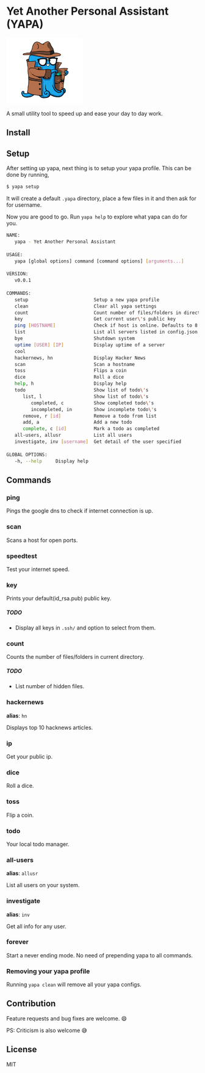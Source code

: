 # Yet Another Personal Assistant (YAPA)

<img src="0.png" alt="Drawing" width="200px" />

A small utility tool to speed up and ease your day to day work.


## Install



## Setup

After setting up yapa, next thing is to setup your yapa profile. This can be done by running,

```bash
$ yapa setup
```

It will create a default `.yapa` directory, place a few files in it and then ask for for username.

Now you are good to go. Run `yapa help` to explore what yapa can do for you.

```bash
NAME:
   yapa - Yet Another Personal Assistant

USAGE:
   yapa [global options] command [command options] [arguments...]

VERSION:
   v0.0.1

COMMANDS:
   setup                        Setup a new yapa profile
   clean                        Clear all yapa settings
   count                        Count number of files/folders in directory
   key                          Get current user\'s public key
   ping [HOSTNAME]              Check if host is online. Defaults to 8.8.8.8.
   list                         List all servers listed in config.json
   bye                          Shutdown system
   uptime [USER] [IP]           Display uptime of a server
   cool
   hackernews, hn               Display Hacker News
   scan                         Scan a hostname
   toss                         Flips a coin
   dice                         Roll a dice
   help, h                      Display help
   todo                         Show list of todo\'s
      list, l                   Show list of todo\'s
         completed, c           Show completed todo\'s
         incompleted, in        Show incomplete todo\'s
      remove, r [id]            Remove a todo from list
      add, a                    Add a new todo
      complete, c [id]          Mark a todo as completed
   all-users, allusr            List all users
   investigate, inv [username]  Get detail of the user specified

GLOBAL OPTIONS:
   -h, --help     Display help
```

## Commands

### ping

Pings the google dns to check if internet connection is up.

### scan

Scans a host for open ports.

### speedtest

Test your internet speed.

### key

Prints your default(id_rsa.pub) public key.

##### TODO

- Display all keys in `.ssh/` and option to select from them.

### count

Counts the number of files/folders in current directory.

##### TODO

- List number of hidden files.

### hackernews

**alias**: `hn`

Displays top 10 hacknews articles.

### ip

Get your public ip.

### dice

Roll a dice.

### toss

Flip a coin.

### todo

Your local todo manager.

### all-users

**alias**: `allusr`

List all users on your system.

### investigate

**alias**: `inv`

Get all info for any user.

### forever

Start a never ending mode. No need of prepending yapa to all commands.

### Removing your yapa profile

Running `yapa clean` will remove all your yapa configs.

## Contribution

Feature requests and bug fixes are welcome. :smile:

PS: Criticism is also welcome :sweat_smile:

## License

MIT
